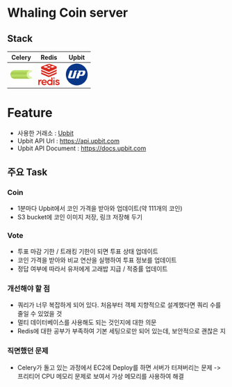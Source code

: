 # Whaling Coin server
## Stack
|Celery|Redis|Upbit
|:---:|:---:|:---:|
|<img src="./images/celery.png" width="50px" title="Celery" />|<img src="./images/redis.png" width="50px" title="Redis" />|<img src="./images/upbit.svg" width="50px" title="Upbit" />

# Feature
- 사용한 거래소 : [Upbit](https://upbit.com) 
- Upbit API Url : https://api.upbit.com 
- Upbit API Document : https://docs.upbit.com

## 주요 Task

### Coin

- 1분마다 Upbit에서 코인 가격을 받아와 업데이트(약 111개의 코인)
- S3 bucket에 코인 이미지 저장, 링크 저장해 두기

### Vote

- 투표 마감 기한 / 트래킹 기한이 되면 투표 상태 업데이트
- 코인 가격을 받아와 비교 연산을 실행하여 투표 정보를 업데이트
- 정답 여부에 따라서 유저에게 고래밥 지급 / 적중률 업데이트

### 개선해야 할 점
- 쿼리가 너무 복잡하게 되어 있다. 처음부터 객체 지향적으로 설계했다면 쿼리 수를 줄일 수 있었을 것
- 멀티 데이터베이스를 사용해도 되는 것인지에 대한 의문
- Redis에 대한 공부가 부족하여 기본 세팅으로만 되어 있는데, 보안적으로 괜찮은 지

### 직면했던 문제
- Celery가 돌고 있는 과정에서 EC2에 Deploy를 하면 서버가 터져버리는 문제 -> 프리티어 CPU 메모리 문제로 보여서 가상 메모리를 사용하여 해결
